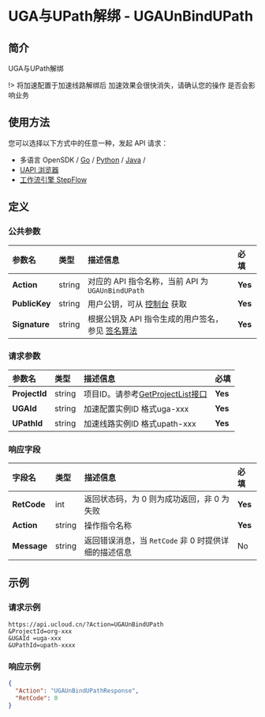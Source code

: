 # UGA与UPath解绑 - UGAUnBindUPath

## 简介

UGA与UPath解绑



!> 将加速配置于加速线路解绑后  加速效果会很快消失，请确认您的操作 是否会影响业务


## 使用方法

您可以选择以下方式中的任意一种，发起 API 请求：
- 多语言 OpenSDK / [Go](https://github.com/ucloud/ucloud-sdk-go) / [Python](https://github.com/ucloud/ucloud-sdk-python3) / [Java](https://github.com/ucloud/ucloud-sdk-java) /
- [UAPI 浏览器](https://console.ucloud.cn/uapi/detail?id=UGAUnBindUPath)
- [工作流引擎 StepFlow](https://console.ucloud.cn/stepflow/manage/)


## 定义

### 公共参数

| 参数名 | 类型 | 描述信息 | 必填 |
|:---|:---|:---|:---|
| **Action**     | string  | 对应的 API 指令名称，当前 API 为 `UGAUnBindUPath`                        | **Yes** |
| **PublicKey**  | string  | 用户公钥，可从 [控制台](https://console.ucloud.cn/uapi/apikey) 获取                                             | **Yes** |
| **Signature**  | string  | 根据公钥及 API 指令生成的用户签名，参见 [签名算法](api/summary/signature.md)  | **Yes** |

### 请求参数

| 参数名 | 类型 | 描述信息 | 必填 |
|:---|:---|:---|:---|
| **ProjectId** | string | 项目ID。请参考[GetProjectList接口](api/summary/get_project_list) |**Yes**|
| **UGAId** | string | 加速配置实例ID 格式uga-xxx |**Yes**|
| **UPathId** | string | 加速线路实例ID 格式upath-xxx |**Yes**|

### 响应字段

| 字段名 | 类型 | 描述信息 | 必填 |
|:---|:---|:---|:---|
| **RetCode** | int | 返回状态码，为 0 则为成功返回，非 0 为失败 |**Yes**|
| **Action** | string | 操作指令名称 |**Yes**|
| **Message** | string | 返回错误消息，当 `RetCode` 非 0 时提供详细的描述信息 |No|




## 示例

### 请求示例
    
```
https://api.ucloud.cn/?Action=UGAUnBindUPath
&ProjectId=org-xxx
&UGAId =uga-xxx
&UPathId=upath-xxxx
```

### 响应示例
    
```json
{
  "Action": "UGAUnBindUPathResponse",
  "RetCode": 0
}
```





